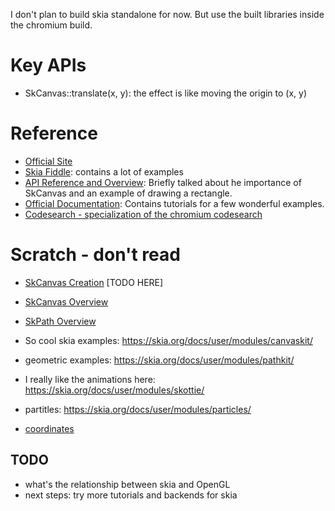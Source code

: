 I don't plan to build skia standalone for now. But use the built libraries inside the chromium build.

# Key APIs
- SkCanvas::translate(x, y): the effect is like moving the origin to (x, y)

# Reference
- [Official Site](https://skia.org)
- [Skia Fiddle](https://fiddle.skia.org): contains a lot of examples
- [API Reference and Overview](https://skia.org/docs/user/api/): Briefly talked about he importance of SkCanvas and an example of drawing a rectangle.
- [Official Documentation](https://skia.org/docs/): Contains tutorials for a few wonderful examples.
- [Codesearch - specialization of the chromium codesearch](https://source.chromium.org/chromium/chromium/src/+/main:third_party/skia/)

# Scratch - don't read
- [SkCanvas Creation](https://skia.org/docs/user/api/skcanvas_creation/) [TODO HERE]
- [SkCanvas Overview](https://skia.org/docs/user/api/skcanvas_overview/)
- [SkPath Overview](https://skia.org/docs/user/api/skpath_overview/)

- So cool skia examples: https://skia.org/docs/user/modules/canvaskit/
- geometric examples: https://skia.org/docs/user/modules/pathkit/
- I really like the animations here: https://skia.org/docs/user/modules/skottie/
- partitles: https://skia.org/docs/user/modules/particles/

- [coordinates](https://skia.org/docs/user/coordinates/)

## TODO
  - what's the relationship between skia and OpenGL
  - next steps: try more tutorials and backends for skia
